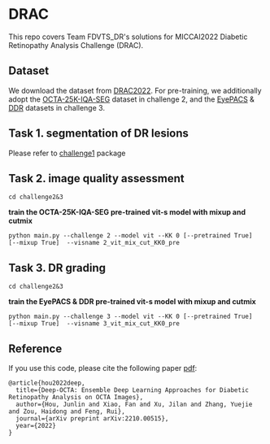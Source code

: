 # DRAC

This repo covers Team FDVTS_DR's solutions for MICCAI2022 Diabetic Retinopathy Analysis Challenge (DRAC).

## Dataset
We download the dataset from [DRAC2022](https://drac22.grand-challenge.org/Description/). For pre-training, we additionally adopt the [OCTA-25K-IQA-SEG](https://github.com/shanzha09/COIPS) dataset in challenge 2, and the [EyePACS](https://www.kaggle.com/c/diabetic-retinopathy-detection/) & [DDR](https://github.com/nkicsl/DDR-dataset) datasets in challenge 3.

## Task 1. segmentation of DR lesions
Please refer to [challenge1](challenge1) package


## Task 2. image quality assessment
```
cd challenge2&3
```
**train the OCTA-25K-IQA-SEG pre-trained vit-s model with mixup and cutmix**
```
python main.py --challenge 2 --model vit --KK 0 [--pretrained True]  [--mixup True]  --visname 2_vit_mix_cut_KK0_pre 
```

## Task 3. DR grading
```
cd challenge2&3
```
**train the EyePACS & DDR pre-trained vit-s model with mixup and cutmix**
```
python main.py --challenge 3 --model vit --KK 0 [--pretrained True]  [--mixup True]  --visname 3_vit_mix_cut_KK0_pre 
```

## Reference
If you use this code, please cite the following paper [pdf](https://arxiv.org/abs/2210.00515):
```
@article{hou2022deep,
  title={Deep-OCTA: Ensemble Deep Learning Approaches for Diabetic Retinopathy Analysis on OCTA Images},
  author={Hou, Junlin and Xiao, Fan and Xu, Jilan and Zhang, Yuejie and Zou, Haidong and Feng, Rui},
  journal={arXiv preprint arXiv:2210.00515},
  year={2022}
}
```
